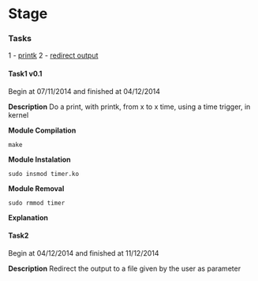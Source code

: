 Stage
=====

### Tasks
1 - [printk](#task1-v01)
2 - [redirect output](#task2)


#### Task1 v0.1
Begin at 07/11/2014 and finished at 04/12/2014

<b>Description</b>
    Do a print, with printk, from x to x time, using a time trigger, in kernel

<b>Module Compilation</b>

    make

<b>Module Instalation</b>

    sudo insmod timer.ko

<b>Module Removal</b>

    sudo rmmod timer

<b>Explanation</b>


#### Task2
Begin at 04/12/2014 and finished at 11/12/2014

<b>Description</b>
    Redirect the output to a file given by the user as parameter




